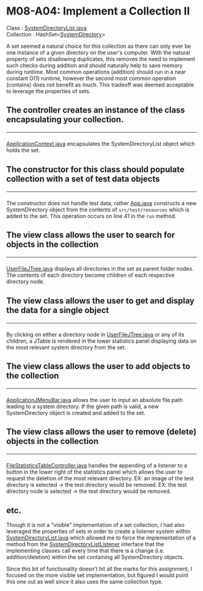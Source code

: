 # M08-A04: Implement a Collection II

Class : [SystemDirectoryList.java](src/main/java/model/data/filetypes/SystemDirectoryList.java)<br>
Collection : HashSet<[SystemDirectory](src/main/java/model/data/filetypes/SystemDirectory.java)>

A set seemed a natural choice for this collection as there can only ever be one instance of a given directory on the 
user's computer. With the natural property of sets disallowing duplicates, this removes the need to implement such 
checks during addition and should naturally help to save memory during runtime. Most common operations (addition) should 
run in a near constant O(1) runtime, however the second most common operation (contains) does not benefit as much. 
This tradeoff was deemed acceptable to leverage the properties of sets.

## The controller creates an instance of the class encapsulating your collection.<hr>

[ApplicationContext.java](src/main/java/model/ApplicationContext.java) encapsulates the SystemDirectoryList object 
which holds the set.

## The constructor for this class should populate collection with a set of test data objects<hr>

The constructor does not handle test data, rather [App.java](src/main/java/App.java) constructs a new SystemDirectory 
object from the contents of <code>src/test/resources</code> which is added to the set.
This operation occurs on line 41 in the <code>run</code> method.

## The view class allows the user to search for objects in the collection<hr>

[UserFileJTree.java](src/main/java/view/filebrowser/UserFileJTree.java) displays all directories in the set as parent 
folder nodes. The contents of each directory become children of each respective directory node.

## The view class allows the user to get and display the data for a single object<hr>

By clicking on either a directory node in [UserFileJTree.java](src/main/java/view/filebrowser/UserFileJTree.java) or 
any of its children, a JTable is rendered in the lower statistics panel displaying data on the most relevant 
system directory from the set.

## The view class allows the user to add objects to the collection<hr>

[ApplicationJMenuBar.java](src/main/java/view/ApplicationJMenuBar.java) allows the user to input an absolute file path
leading to a system directory. If the given path is valid, a new SystemDirectory object is created and added to the set.

## The view class allows the user to remove (delete) objects in the collection<hr>

[FileStatisticsTableController.java](src/main/java/controller/filedata/FileStatisticsTableController.java) handles the 
appending of a listener to a button in the lower right of the statistics panel which allows the user to request the 
deletion of the most relevant directory. EX: an image of the test directory is selected -> the test directory would be 
removed. EX: the test directory node is selected -> the test directory would be removed.

## etc.

Though it is not a "visible" implementation of a set collection, I had also leveraged the properties of sets in order 
to create a listener system within [SystemDirectoryList.java](src/main/java/model/data/filetypes/SystemDirectoryList.java)
which allowed me to force the implementation of a method from the
[SystemDirectoryListListener](src/main/java/model/data/filetypes/SystemDirectoryListListener.java) interface that 
the implementing classes call every time that there is a change (i.e. addition/deletion) within the set containing 
all SystemDirectory objects.

Since this bit of functionality doesn't hit all the marks for this assignment, I focused on the more visible set 
implementation, but figured I would point this one out as well since it also uses the same collection type.